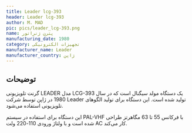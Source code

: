 ```yaml
---
title: Leader lcg-393
header: Leader lcg-393
author: M. MAD
pic: pics/leader_lcg-393.png
name: پترن ژنراتور
manufacturing_date: 1980
category: تجهیزات الکترونیکی
manufacturer_name: Leader
manufacturer_country: ژاپن
---
```


<h2 class="fa-IR-explanation-header">توضیحات</h2>
<p>
گرنت تلویزیونی
<span class="english-text">LEADER</span>
مدل
<span class="english-text">LCG-393</span>
یک دستگاه مولد سیگنال است که در سال 1980 در ژاپن توسط شرکت
<span class="english-text">Leader</span>
تولید شده است. این دستگاه برای تولید الگوهای تلویزیونی استفاده می‌شود.
</p>
<p>
این دستگاه برای استفاده در سیستم
<span class="english-text">PAL-VHF</span>
با فرکانس 55 تا 63 مگاهرتز طراحی شده است و با ولتاژ ورودی 110-220 ولت
<span class="english-text">AC</span>
کار می‌کند.
</p>
